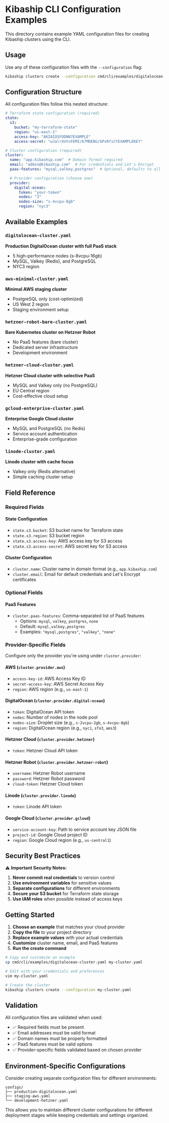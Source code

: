 # Kibaship CLI Configuration Examples

This directory contains example YAML configuration files for creating Kibaship clusters using the CLI.

## Usage

Use any of these configuration files with the `--configuration` flag:

```bash
kibaship clusters create --configuration cmd/cli/examples/digitalocean-cluster.yaml
```

## Configuration Structure

All configuration files follow this nested structure:

```yaml
# Terraform state configuration (required)
state:
  s3:
    bucket: "my-terraform-state"
    region: "us-east-1"
    access-key: "AKIAIOSFODNN7EXAMPLE"
    access-secret: "wJalrXUtnFEMI/K7MDENG/bPxRfiCYEXAMPLEKEY"

# Cluster configuration (required)
cluster:
  name: "app.kibaship.com"  # Domain format required
  email: "admin@kibaship.com"  # For credentials and Let's Encrypt
  paas-features: "mysql,valkey,postgres"  # Optional, defaults to all

  # Provider configuration (choose one)
  provider:
    digital-ocean:
      token: "your-token"
      nodes: "3"
      nodes-size: "s-4vcpu-8gb"
      region: "nyc3"
```

## Available Examples

### `digitalocean-cluster.yaml`
**Production DigitalOcean cluster with full PaaS stack**
- 5 high-performance nodes (s-8vcpu-16gb)
- MySQL, Valkey (Redis), and PostgreSQL
- NYC3 region

### `aws-minimal-cluster.yaml`
**Minimal AWS staging cluster**
- PostgreSQL only (cost-optimized)
- US West 2 region
- Staging environment setup

### `hetzner-robot-bare-cluster.yaml`
**Bare Kubernetes cluster on Hetzner Robot**
- No PaaS features (bare cluster)
- Dedicated server infrastructure
- Development environment

### `hetzner-cloud-cluster.yaml`
**Hetzner Cloud cluster with selective PaaS**
- MySQL and Valkey only (no PostgreSQL)
- EU Central region
- Cost-effective cloud setup

### `gcloud-enterprise-cluster.yaml`
**Enterprise Google Cloud cluster**
- MySQL and PostgreSQL (no Redis)
- Service account authentication
- Enterprise-grade configuration

### `linode-cluster.yaml`
**Linode cluster with cache focus**
- Valkey only (Redis alternative)
- Simple caching cluster setup

## Field Reference

### Required Fields

#### State Configuration
- `state.s3.bucket`: S3 bucket name for Terraform state
- `state.s3.region`: S3 bucket region
- `state.s3.access-key`: AWS access key for S3 access
- `state.s3.access-secret`: AWS secret key for S3 access

#### Cluster Configuration
- `cluster.name`: Cluster name in domain format (e.g., `app.kibaship.com`)
- `cluster.email`: Email for default credentials and Let's Encrypt certificates

### Optional Fields

#### PaaS Features
- `cluster.paas-features`: Comma-separated list of PaaS features
  - Options: `mysql`, `valkey`, `postgres`, `none`
  - Default: `mysql,valkey,postgres`
  - Examples: `"mysql,postgres"`, `"valkey"`, `"none"`

### Provider-Specific Fields

Configure only the provider you're using under `cluster.provider`:

#### AWS (`cluster.provider.aws`)
- `access-key-id`: AWS Access Key ID
- `secret-access-key`: AWS Secret Access Key
- `region`: AWS region (e.g., `us-east-1`)

#### DigitalOcean (`cluster.provider.digital-ocean`)
- `token`: DigitalOcean API token
- `nodes`: Number of nodes in the node pool
- `nodes-size`: Droplet size (e.g., `s-2vcpu-2gb`, `s-4vcpu-8gb`)
- `region`: DigitalOcean region (e.g., `nyc1`, `sfo3`, `ams3`)

#### Hetzner Cloud (`cluster.provider.hetzner`)
- `token`: Hetzner Cloud API token

#### Hetzner Robot (`cluster.provider.hetzner-robot`)
- `username`: Hetzner Robot username
- `password`: Hetzner Robot password
- `cloud-token`: Hetzner Cloud token

#### Linode (`cluster.provider.linode`)
- `token`: Linode API token

#### Google Cloud (`cluster.provider.gcloud`)
- `service-account-key`: Path to service account key JSON file
- `project-id`: Google Cloud project ID
- `region`: Google Cloud region (e.g., `us-central1`)

## Security Best Practices

⚠️ **Important Security Notes:**

1. **Never commit real credentials** to version control
2. **Use environment variables** for sensitive values
3. **Separate configurations** for different environments
4. **Secure your S3 bucket** for Terraform state storage
5. **Use IAM roles** when possible instead of access keys

## Getting Started

1. **Choose an example** that matches your cloud provider
2. **Copy the file** to your project directory
3. **Replace example values** with your actual credentials
4. **Customize** cluster name, email, and PaaS features
5. **Run the create command**

```bash
# Copy and customize an example
cp cmd/cli/examples/digitalocean-cluster.yaml my-cluster.yaml

# Edit with your credentials and preferences
vim my-cluster.yaml

# Create the cluster
kibaship clusters create --configuration my-cluster.yaml
```

## Validation

All configuration files are validated when used:
- ✅ Required fields must be present
- ✅ Email addresses must be valid format
- ✅ Domain names must be properly formatted
- ✅ PaaS features must be valid options
- ✅ Provider-specific fields validated based on chosen provider

## Environment-Specific Configurations

Consider creating separate configuration files for different environments:

```
configs/
├── production-digitalocean.yaml
├── staging-aws.yaml
└── development-hetzner.yaml
```

This allows you to maintain different cluster configurations for different deployment stages while keeping credentials and settings organized.

